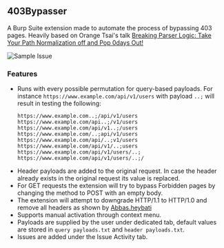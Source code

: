 ## 403Bypasser
A Burp Suite extension made to automate the process of bypassing 403 pages. Heavily based on Orange Tsai's talk [Breaking Parser Logic: Take Your Path Normalization off and Pop 0days Out!
](https://www.youtube.com/watch?v=CIhHpkybYsY)

![Sample Issue](https://raw.githubusercontent.com/Gilzy/403Bypasser/c7d53696089ed2e80191c003fd992a21dd9858f4/Sample%20Issue.jpg)

### Features
- Runs with every possible permutation for query-based payloads. 
For instance `https://www.example.com/api/v1/users` with payload `..;` will result in testing the following:
  ```
  https://www.example.com..;/api/v1/users
  https://www.example.com/api..;/v1/users
  https://www.example.com/api/v1..;/users
  https://www.example.com/..;api/v1/users
  https://www.example.com/api/..;v1/users
  https://www.example.com/api/v1/..;users
  https://www.example.com/api/v1/users/..;
  https://www.example.com/api/v1/users/..;/
  ```
- Header payloads are added to the original request. In case the header already exists in the original request its value is replaced.
- For GET requests the extension will try to bypass Forbidden pages by changing the method to POST with an empty body.
- The extension will attempt to downgrade HTTP/1.1 to HTTP/1.0 and remove all headers as shown by [Abbas.heybati](https://infosecwriteups.com/403-bypass-lyncdiscover-microsoft-com-db2778458c33)
- Supports manual activation through context menu.
- Payloads are supplied by the user under dedicated tab, default values are stored in `query payloads.txt` and `header payloads.txt`.
- Issues are added under the Issue Activity tab.
